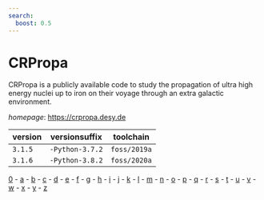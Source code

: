 ```yaml
---
search:
  boost: 0.5
---
```

# CRPropa

CRPropa is a publicly available code to study the propagation of ultra high energy nuclei up to iron  on their voyage through an extra galactic environment.

*homepage*: <https://crpropa.desy.de>

version | versionsuffix | toolchain
--------|---------------|----------
``3.1.5`` | ``-Python-3.7.2`` | ``foss/2019a``
``3.1.6`` | ``-Python-3.8.2`` | ``foss/2020a``

[0](../0/index.md) - [a](../a/index.md) - [b](../b/index.md) - [c](../c/index.md) - [d](../d/index.md) - [e](../e/index.md) - [f](../f/index.md) - [g](../g/index.md) - [h](../h/index.md) - [i](../i/index.md) - [j](../j/index.md) - [k](../k/index.md) - [l](../l/index.md) - [m](../m/index.md) - [n](../n/index.md) - [o](../o/index.md) - [p](../p/index.md) - [q](../q/index.md) - [r](../r/index.md) - [s](../s/index.md) - [t](../t/index.md) - [u](../u/index.md) - [v](../v/index.md) - [w](../w/index.md) - [x](../x/index.md) - [y](../y/index.md) - [z](../z/index.md)

